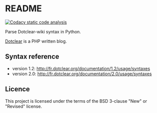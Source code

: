 # README

[![Codacy static code analysis](https://api.codacy.com/project/badge/Grade/5a7083d2a4d94f65bc6dd3098e131ce8)](https://www.codacy.com/app/Romain-Dartigues-org/python-dotclear)

Parse Dotclear-wiki syntax in Python.

[Dotclear](https://dotclear.org/) is a PHP written blog.

## Syntax reference

* version 1.2: http://fr.dotclear.org/documentation/1.2/usage/syntaxes
* version 2.0: http://fr.dotclear.org/documentation/2.0/usage/syntaxes

## Licence

This project is licensed under the terms of the BSD 3-clause "New" or "Revised" license.
